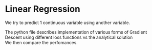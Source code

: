 # Linear Regression

We try to predict 1 continuous variable using another variable.

The python file describes implementation of various forms of Gradient Descent using different loss functions vs the analytical solution <br/>
We then compare the perfomances.